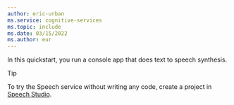 ```yaml
---
author: eric-urban
ms.service: cognitive-services
ms.topic: include
ms.date: 03/15/2022
ms.author: eur
---
```


In this quickstart, you run a console app that does text to speech synthesis. 

> [!TIP]
> To try the Speech service without writing any code, create a project in [Speech Studio](https://speech.microsoft.com). 
